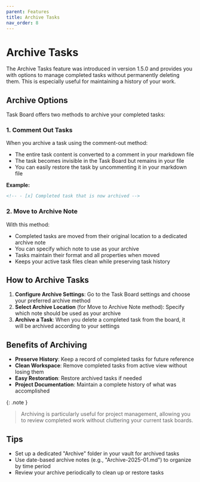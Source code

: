 ```yaml
---
parent: Features
title: Archive Tasks
nav_order: 8
---
```


# Archive Tasks

The Archive Tasks feature was introduced in version 1.5.0 and provides you with options to manage completed tasks without permanently deleting them. This is especially useful for maintaining a history of your work.

## Archive Options

Task Board offers two methods to archive your completed tasks:

### 1. Comment Out Tasks

When you archive a task using the comment-out method:
- The entire task content is converted to a comment in your markdown file
- The task becomes invisible in the Task Board but remains in your file
- You can easily restore the task by uncommenting it in your markdown file

**Example:**
```markdown
<!-- - [x] Completed task that is now archived -->
```

### 2. Move to Archive Note

With this method:
- Completed tasks are moved from their original location to a dedicated archive note
- You can specify which note to use as your archive
- Tasks maintain their format and all properties when moved
- Keeps your active task files clean while preserving task history

## How to Archive Tasks

1. **Configure Archive Settings**: Go to the Task Board settings and choose your preferred archive method
2. **Select Archive Location** (for Move to Archive Note method): Specify which note should be used as your archive
3. **Archive a Task**: When you delete a completed task from the board, it will be archived according to your settings

## Benefits of Archiving

- **Preserve History**: Keep a record of completed tasks for future reference
- **Clean Workspace**: Remove completed tasks from active view without losing them
- **Easy Restoration**: Restore archived tasks if needed
- **Project Documentation**: Maintain a complete history of what was accomplished

{: .note }
> Archiving is particularly useful for project management, allowing you to review completed work without cluttering your current task boards.

## Tips

- Set up a dedicated "Archive" folder in your vault for archived tasks
- Use date-based archive notes (e.g., "Archive-2025-01.md") to organize by time period
- Review your archive periodically to clean up or restore tasks
